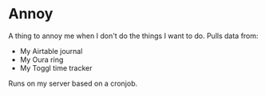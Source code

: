 # Annoy

A thing to annoy me when I don't do the things I want to do. Pulls data from:

- My Airtable journal
- My Oura ring
- My Toggl time tracker

Runs on my server based on a cronjob.
